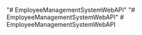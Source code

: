 "# EmployeeManagementSystemWebAPI" 
"# EmployeeManagementSystemWebAPI" 
#   E m p l o y e e M a n a g e m e n t S y s t e m W e b A P I  
 